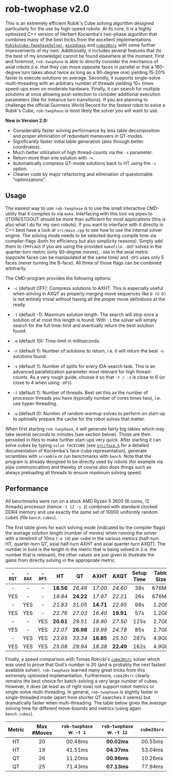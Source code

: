 # rob-twophase v2.0

This is an extremely efficient Rubik's Cube solving algorithm designed particularly for the use by high-speed robots. At its core, it is a highly optimized C++ version of Herbert Kociemba's two-phase algorithm that combines many of the best tricks from the excellent implementations [`RubiksCube-TwophaseSolver`](https://github.com/hkociemba/RubiksCube-TwophaseSolver), [`min2phase`](https://github.com/cs0x7f/min2phase) and [`cube20src`](https://github.com/rokicki/cube20src) with some further improvements of my own. Additionally, it includes several features that (to the best of my knowledge) cannot be found elsewhere at the moment. First and foremost, `rob-twophase` is able to directly consider the mechanics of axial robots (i.e. that they can move opposite faces in parallel or that a 180-degree turn takes about twice as long as a 90-degree one) yielding 15-20% faster to execute solutions on average. Secondly, it supports single-solve multi-threading with an arbitrary number of threads yielding 10+ times speed-ups even on moderate hardware. Finally, it can search for multiple solutions at once allowing post-selection to consider additional execution parameters (like for instance turn transitions). If you are planning to challenge the official Guinness World Record for the fastest robot to solve a Rubik's Cube, `rob-twophase` is most likely the solver you will want to use.

**New in Version 2.0:**

* Considerably faster solving performance by less table decomposition and proper elimination of redundant maneuvers in QT-modes.
* Significantly faster initial table generation (also through better coordinates).
* Much better utilization of high thread-counts via the `-s` parameter.
* Return more than one solution with `-n`.
* Automatically compress QT-mode solutions back to HT using the `-c` option.
* Cleaner code by major refactoring and elimination of questionable "optimizations".

## Usage

The easiest way to use `rob-twophase` is to use the small interactive CMD-utility that it compiles to via `make`. Interfacing with this tool via pipes to STDIN/STDOUT should be more than sufficient for most applications (this is also what I do for my own robots). If you want to interface with it directly in C++ best have a look at `src/main.cpp` to see how to use the internal solver engine. The solving mode needs to be selected during compile time via compiler-flags (both for efficiency but also simplicity reasons). Simply add them to `CPPFLAGS` if you are using the provided `makefile`. `-DQT` solves in the quarter-turn metric (only 90-degree moves), `-DAX` in the axial metric (opposite faces can be manipulated at the same time) and `-DF5` uses only 5 faces (never turning the B-face). All three of those flags can be combined arbitrarily.

The CMD-program provides the following options:

* `-c` (default OFF): Compress solutions to AXHT. This is especially useful when solving in AXQT as properly merging move sequences like `D (U D)` is not entirely trivial without having all the proper move definitions at the ready.

* `-l` (default -1): Maximum solution length. The search will stop once a solution of at most this length is found. With `-1` the solver will simply search for the full time-limit and eventually return the best solution found.

* `-m` (default 10): Time-limit in milliseconds.

* `-n` (default 1): Number of solutions to return, i.e. it will return the best `-n` solutions found.

* `-s` (default 1): Number of splits for every IDA-search task. This is an advanced parallelization parameter most relevant for high thread-counts. As a very rough guide, choose it so that `-t / -s` is close to 6 (or close to 4 when using `-DF5`).

* `-t` (default 1): Number of threads. Best set this as the number of processor threads you have (typically number of cores times two), i.e. use hyper-threading.

* `-w` (default 0): Number of random warmup solves to perform on start-up to optimally prepare the cache for the robot solves that matter.

When first starting `rob-twophase`, it will generate fairly big tables which may take several seconds to minutes (see section below). Those are then persisted in files to make further start-ups very quick. After starting it can solve cubes by typing `solve FACECUBE` (see [`src/face.h`](https://github.com/efrantar/rob-twophase/blob/master/src/face.h) for a detailed documentation of Kociemba's face-cube representation), generate scrambles with `scramble` or run benchmarks with `bench`. Note that the program is already designed to be directly used by robots (for example via pipe communication) and thereby of course also does things such as always preloading all threads to ensure maximum solving speed.

## Performance

All benchmarks were run on a stock AMD Ryzen 5 3600 (6 cores, 12 threads) processor (hence `-t 12 -s 2`) combined with standard clocked DDR4 memory and use exactly the same set of 10000 uniformly random cubes (file `bench.cubes`).

The first table gives for each solving mode (indicated by the compiler flags) the average solution length (number of moves) when running the solver with a timelimit of 10ms (`-m 10`) per cube in the various metrics (half-turn HT, quarter-turn QT, axial half-turn AXHT and axial quarter-turn AXQT). The number in bold is the length in the metric that is being solved in (i.e. the number that is relevant), the other values are just given to illustrate the gains from directly solving in the appropriate metric.

| `-DQT` | `-DAX` | `-DF5` | HT        | QT        | AXHT      | AXQT      | Setup Time | Table Size |
| :----: | :----: | :----: | :-:       | :-:       | :--:      | :--:      | :--------: | :--------: |
| -      | -      | -      | **18.56** | *26.46*   | *17.00*   | *24.60*   | 38s        | 676MB      |
| YES    | -      | -      | *19.84*   | **24.22** | *17.97*   | *22.21*   | 26s        | 676MB      |
| -      | YES    | -      | *21.83*   | *31.05*   | **14.71** | *22.95*   | 98s        | 1.2GB      |
| YES    | YES    | -      | *22.76*   | *27.03*   | *16.40*   | **19.91** | 57s        | 1.2GB      |
| -      | -      | YES    | **20.61** | *29.51*   | *18.90*   | *27.50*   | 125s       | 2.7GB      |
| YES    | -      | YES    | *22.07*   | **26.98** | *19.99*   | *24.78*   | 85s        | 2.7GB      |
| -      | YES    | YES    | *23.65*   | *33.34*   | **16.85** | *25.50*   | 287s       | 4.9GB      |
| YES    | YES    | YES    | *25.08*   | *29.94*   | *18.38*   | **22.49** | 162s       | 4.9GB      |

Finally, a speed comparison with Tomas Rokicki's [`cube20src`](https://github.com/rokicki/cube20src) solver which was used to prove that God's number is 20 (and is probably the next fastest available solver). `rob-twophase` learned many great tricks from this extremely optimized implementation. Furthermore, `cube20src` clearly remains the best choice for batch-solving a very large number of cubes. However, it does (at least as of right now) not support robot metrics or single-solve multi-threading. In general, `rob-twophase` is slightly faster in single-threaded mode (apart from shorter QT searches it seems) but dramatically faster when multi-threading. The table below gives the average solving time for different move-bounds and metrics (using again `bench.cubes`).

| Metric | Max #Moves | `rob-twophase` w. `-t 1` | `rob-twophase` w. `-t 12` | `cube20src` |
| :----: | :--------: | :----------------------: | :-----------------------: | :---------: |
| HT     | 20         | 00.48ms                  | **00.02ms**               | 00.55ms     |
| HT     | 19         | 41.51ms                  | **04.37ms**               | 53.04ms     |
| QT     | 26         | 11.20ms                  | **00.96ms**               | 10.26ms     |
| QT     | 25         | 71.43ms                  | **07.13ms**               | 77.94ms     |
